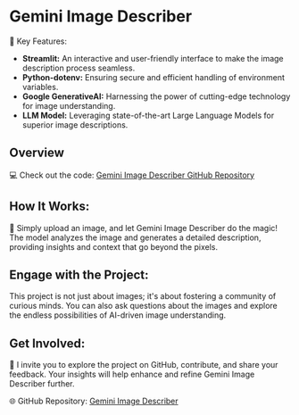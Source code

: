 # Gemini Image Describer

🚀 Key Features:

- **Streamlit:** An interactive and user-friendly interface to make the image description process seamless.
- **Python-dotenv:** Ensuring secure and efficient handling of environment variables.
- **Google GenerativeAI:** Harnessing the power of cutting-edge technology for image understanding.
- **LLM Model:** Leveraging state-of-the-art Large Language Models for superior image descriptions.

## Overview

💻 Check out the code: [Gemini Image Describer GitHub Repository](https://github.com/yourusername/gemini-image-describer)

## How It Works:

🌟 Simply upload an image, and let Gemini Image Describer do the magic! The model analyzes the image and generates a detailed description, providing insights and context that go beyond the pixels.

## Engage with the Project:

This project is not just about images; it's about fostering a community of curious minds. You can also ask questions about the images and explore the endless possibilities of AI-driven image understanding.

## Get Involved:

🚀 I invite you to explore the project on GitHub, contribute, and share your feedback. Your insights will help enhance and refine Gemini Image Describer further.

🌐 GitHub Repository: [Gemini Image Describer](https://github.com/yourusername/gemini-image-describer)
